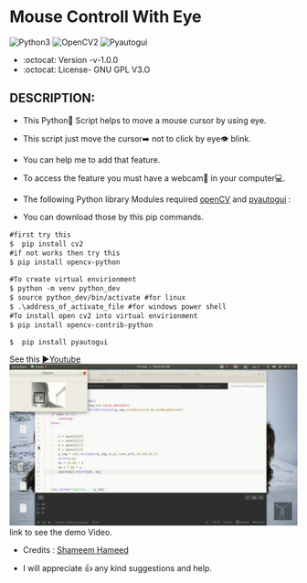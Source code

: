 # Mouse Controll With Eye

![Python3](https://img.shields.io/badge/Python-3-green)
![OpenCV2](https://img.shields.io/badge/Open-CV2-yellow)
![Pyautogui](https://img.shields.io/badge/Pyauto-Gui-yellowgreen)

* :octocat: Version -v-1.0.0
* :octocat: License- GNU GPL V3.O

## DESCRIPTION:
* This Python🐍 Script helps to move a mouse cursor by using eye.
* This script just move the cursor➡️ not to click by eye👁 blink. 
* You can help me to add that feature.
* To access the feature you must have a webcam🎦 in your computer💻.

* The following Python library Modules required [openCV](https://pypi.org/project/opencv-python/) and [pyautogui](https://pypi.org/project/PyAutoGUI/) :
* You can download those by this pip commands.

```
#first try this
$  pip install cv2
#if not works then try this
$ pip install opencv-python
```

```
#To create virtual envirionment
$ python -m venv python_dev
$ source python_dev/bin/activate #for linux 
$ .\address_of_activate_file #for windows power shell
#To install open cv2 into virtual envirionment
$ pip install opencv-contrib-python
```

```
$  pip install pyautogui
```

See this [▶️Youtube](https://youtu.be/S0y8dxwbJzY) ![Screenshot](Screenshot_20200928-000225_YouTube.jpg)  link to see the demo Video.

* Credits : [Shameem Hameed](http://umich.edu/~shameem)

* I will appreciate :+1: any kind suggestions and help.
